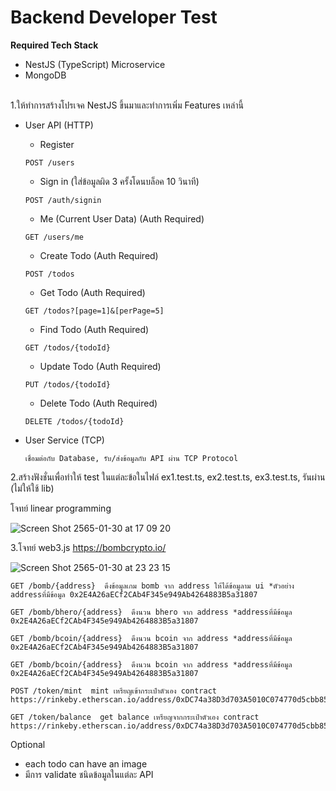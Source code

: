 # Backend Developer Test

**Required Tech Stack**

- NestJS (TypeScript) Microservice
- MongoDB

\
1.ให้ทำการสร้างโปรเจค NestJS ขึ้นมาและทำการเพิ่ม Features เหล่านี้


- User API (HTTP)
    - Register
  ```
  POST /users
  ```
    - Sign in (ใส่ข้อมูลผิด 3 ครั้งโดนบล็อค 10 วินาที)
  ```
  POST /auth/signin
  ```
    - Me (Current User Data) (Auth Required)
  ```
  GET /users/me
  ```
    - Create Todo (Auth Required)
  ```
  POST /todos
  ```
    - Get Todo (Auth Required)
  ```
  GET /todos?[page=1]&[perPage=5]
  ```
    - Find Todo (Auth Required)
  ```
  GET /todos/{todoId}
  ```
    - Update Todo (Auth Required)
  ```
  PUT /todos/{todoId}
  ```
    - Delete Todo (Auth Required)
  ```
  DELETE /todos/{todoId}
  ```

- User Service (TCP)
  ```
  เชื่อมต่อกับ Database, รับ/ส่งข้อมูลกับ API ผ่าน TCP Protocol
  ```

2.สร้างฟังชั่นเพื่อทำให้ test ในแต่ละข้อในไฟล์ ex1.test.ts, ex2.test.ts, ex3.test.ts, รันผ่าน (ไม่ให้ใช้ lib)
 
  โจทย์ linear programming

  ![Screen Shot 2565-01-30 at 17 09 20](https://user-images.githubusercontent.com/72042042/151695406-0550ab5d-2a88-4fb3-82b1-d6d127978de5.png)
  
  
3.โจทย์ web3.js  https://bombcrypto.io/
 
  ![Screen Shot 2565-01-30 at 23 23 15](https://user-images.githubusercontent.com/72042042/151707956-c6e03683-725c-45a4-a195-f30479037005.png)
  
  ```
  GET /bomb/{address}  ดึงข้อมูลเกม bomb จาก address ให้ได้ข้อมูลาม ui *ตัวอย่าง addressที่มีข้อมูล 0x2E4A26aECf2CAb4F345e949Ab4264883B5a31807
  ```
  
  ```
  GET /bomb/bhero/{address}  ดึงนวน bhero จาก address *addressที่มีข้อมูล 0x2E4A26aECf2CAb4F345e949Ab4264883B5a31807
  ```
  
  ```
  GET /bomb/bcoin/{address}  ดึงนวน bcoin จาก address *addressที่มีข้อมูล 0x2E4A26aECf2CAb4F345e949Ab4264883B5a31807
  ```
  
  ```
  GET /bomb/bcoin/{address}  ดึงนวน bcoin จาก address *addressที่มีข้อมูล 0x2E4A26aECf2CAb4F345e949Ab4264883B5a31807
  ```
  
  ```
  POST /token/mint  mint เหรียญเข้ากระเป๋าตัวเอง contract https://rinkeby.etherscan.io/address/0xDC74a38D3d703A5010C074770d5cbb853B981c50
  ```
  
  ```
  GET /token/balance  get balance เหรียญจากกระเป๋าตัวเอง contract https://rinkeby.etherscan.io/address/0xDC74a38D3d703A5010C074770d5cbb853B981c50
  ```
  
  
  
Optional
- each todo can have an image
- มีการ validate ชนิดข้อมูลในแต่ละ API
